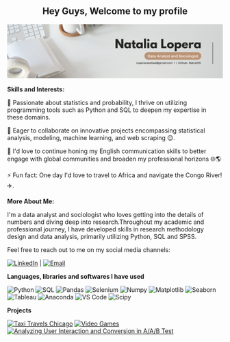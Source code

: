 
<div align="center">
  
## Hey Guys, Welcome to my profile 

![Header](https://github.com/Natcol05/Natcol05/blob/50e4a4df14769bcc3d9004f69a7a3cce00856446/Natalia_Lopera.png)

</div>

**Skills and Interests:**
   
🌱 Passionate about statistics and probability, I thrive on utilizing programming tools such as Python and SQL to deepen my expertise in these domains.                                                                       

👯 Eager to collaborate on innovative projects encompassing statistical analysis, modeling, machine learning, and web scraping 😉. 

🔭 I'd love to continue honing my English communication skills to better engage with global communities and broaden my professional horizons 🌐🌎

⚡ Fun fact: One day I'd love to travel to Africa and navigate the Congo River! ✈️.
                                                                                                                                                                         


**More About Me:**

I'm a data analyst and sociologist who loves getting into the details of numbers and diving deep into research.Throughout my academic and professional journey, I have developed skills in research methodology design and data analysis, primarily utilizing Python, SQL and SPSS.

Feel free to reach out to me on my social media channels:

[![LinkedIn](https://img.shields.io/badge/-LinkedIn-blue?style=flat&logo=linkedin)](https://www.linkedin.com/in/natalia-lopera) | [![Email](https://img.shields.io/badge/-Email-white?style=flat&logo=gmail)](mailto:loperanataliaal@gmail.com)

**Languages, libraries and softwares I have used**

![Python](https://img.shields.io/badge/-Python-000000?style=flat&logo=python)
![SQL](https://img.shields.io/badge/-SQL-000000?style=flat&logo=MySQL)
![Pandas](https://img.shields.io/badge/-Pandas-000000?style=flat&logo=pandas)
![Selenium](https://img.shields.io/badge/-Selenium-000000?style=flat&logo=selenium)
![Numpy](https://img.shields.io/badge/-Numpy-000000?style=flat&logo=numpy)
![Matplotlib](https://img.shields.io/badge/-Matplotlib-000000?style=flat&logo=matplotlib)
![Seaborn](https://img.shields.io/badge/-Seaborn-000000?style=flat&logo=seaborn)
![Tableau](https://img.shields.io/badge/-Tableau-000000?style=flat&logo=tableau)
![Anaconda](https://img.shields.io/badge/-Anaconda-000000?style=flat&logo=Anaconda)
![VS Code](https://img.shields.io/badge/-visualstudiocode-000000?style=flat&logo=visual-studio-code)
![Scipy](https://img.shields.io/badge/-Scipy-000000?style=flat&logo=Scipy)

**Projects**

[![Taxi Travels Chicago](https://img.shields.io/badge/Taxi%20Travels%20in%20Chicago-000000?style=flat&logo=github)](https://github.com/Natcol05/Taxi-Travels-in-Chicago)
[![Video Games](https://img.shields.io/badge/Video%20Games%20-000000?style=flat&logo=github)](https://github.com/Natcol05/Video-Games-.git)
[![Analyzing User Interaction and Conversion in A/A/B Test](https://img.shields.io/badge/Video%20Games%20-000000?style=flat&logo=github)]([https://github.com/Natcol05/User-Interaction-and-Conversion-in-A-A-B-Test.git])
